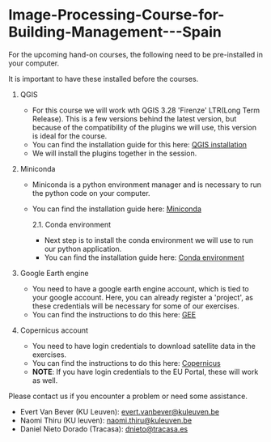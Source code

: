 # Image-Processing-Course-for-Building-Management---Spain

For the upcoming hand-on courses, the following need to be pre-installed in your computer.

It is important to have these installed before the courses.

1. QGIS
   - For this course we will work wth QGIS 3.28 'Firenze' LTR(Long Term Release). This is a few versions behind the latest version, but because of the compatibility of the plugins we will use, this version is ideal for the course.
   - You can find the installation guide for this here: [QGIS installation](https://github.com/SpaceSUITE-ReactiveResponseCourses/Image-Processing-Course-for-Building-Management---Spain/blob/main/installation%20guides/QGIS%20installation.md)
   -  We will install the plugins together in the session.
  
2. Miniconda
   - Miniconda is a python environment manager and is necessary to run the python code on your computer.
   - You can find the installation guide here: [Miniconda](https://github.com/SpaceSUITE-ReactiveResponseCourses/Image-Processing-Course-for-Building-Management---Spain/blob/main/installation%20guides/Miniconda%20installation.md)
  
     2.1. Conda environment
     - Next step is to install the conda environment we will use to run our python application.
     - You can find the installation guide here: [Conda environment](https://github.com/SpaceSUITE-ReactiveResponseCourses/Image-Processing-Course-for-Building-Management---Spain/blob/main/installation%20guides/python-environment.md)
  
3. Google Earth engine
   - You need to have a google earth engine account, which is tied to your google account. Here, you can already register a 'project', as these credentials will be necessary for some of our exercises.
   -  You can find the instructions to do this here: [GEE](https://github.com/SpaceSUITE-ReactiveResponseCourses/Image-Processing-Course-for-Building-Management---Spain/blob/main/installation%20guides/google_earth_engine.md)
  
4. Copernicus account
   - You need to have login credentials to download satellite data in the exercises.
   - You can find the instructions to do this here: [Copernicus](https://github.com/SpaceSUITE-ReactiveResponseCourses/Image-Processing-Course-for-Building-Management---Spain/blob/main/installation%20guides/corpenicus%20login.md)
   - **NOTE**: If you have login credentials to the EU Portal, these will work as well.

Please contact us if you encounter a problem or need some assistance.
   - Evert Van Bever (KU Leuven): evert.vanbever@kuleuven.be
   - Naomi Thiru (KU leuven): naomi.thiru@kuleuven.be
   - Daniel Nieto Dorado (Tracasa): dnieto@tracasa.es
